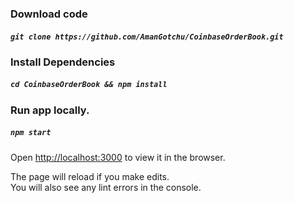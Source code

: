 ### Download code

##### `git clone https://github.com/AmanGotchu/CoinbaseOrderBook.git`

### Install Dependencies

##### `cd CoinbaseOrderBook && npm install`

### Run app locally.
##### `npm start`

Open [http://localhost:3000](http://localhost:3000) to view it in the browser.

The page will reload if you make edits.\
You will also see any lint errors in the console.


